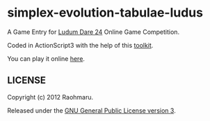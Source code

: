 simplex-evolution-tabulae-ludus
===============================

A Game Entry for [Ludum Dare 24](http://www.ludumdare.com/compo/ludum-dare-24/?action=preview&uid=14867) Online Game Competition.

Coded in ActionScript3 with the help of this [toolkit](https://github.com/raohmaru/Raohmaru-Toolkit).

You can play it online [here](http://raohmaru.com/lab/game/ld24/evoludum.html).


LICENSE
-------

Copyright (c) 2012 Raohmaru.

Released under the [GNU General Public License version 3](http://www.gnu.org/copyleft/gpl.html).